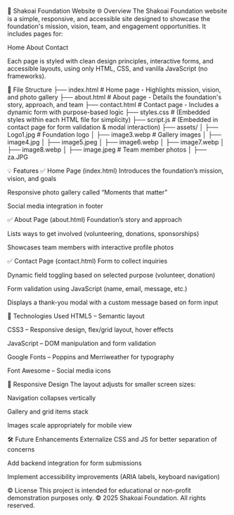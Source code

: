 📘 Shakoai Foundation Website 
🌐 Overview
The Shakoai Foundation website is a simple, responsive, and accessible site designed to showcase the foundation's mission, vision, team, and engagement opportunities. It includes pages for:

Home
About
Contact

Each page is styled with clean design principles, interactive forms, and accessible layouts, using only HTML, CSS, and vanilla JavaScript (no frameworks).

📁 File Structure
├── index.html           # Home page - Highlights mission, vision, and photo gallery
├── about.html           # About page - Details the foundation's story, approach, and team
├── contact.html         # Contact page - Includes a dynamic form with purpose-based logic
├── styles.css           # (Embedded styles within each HTML file for simplicity)
├── script.js            # (Embedded in contact page for form validation & modal interaction)
├── assets/
│   ├── Logo1.jpg        # Foundation logo
│   ├── image3.webp      # Gallery images
│   ├── image4.jpg
│   ├── image5.jpeg
│   ├── image6.webp
│   ├── image7.webp
│   ├── image8.webp
│   ├── image.jpeg       # Team member photos
│   ├── za.JPG

💡 Features
✅ Home Page (index.html)
Introduces the foundation’s mission, vision, and goals

Responsive photo gallery called “Moments that matter”

Social media integration in footer

✅ About Page (about.html)
Foundation’s story and approach

Lists ways to get involved (volunteering, donations, sponsorships)

Showcases team members with interactive profile photos

✅ Contact Page (contact.html)
Form to collect inquiries

Dynamic field toggling based on selected purpose (volunteer, donation)

Form validation using JavaScript (name, email, message, etc.)

Displays a thank-you modal with a custom message based on form input

🎨 Technologies Used
HTML5 – Semantic layout

CSS3 – Responsive design, flex/grid layout, hover effects

JavaScript – DOM manipulation and form validation

Google Fonts – Poppins and Merriweather for typography

Font Awesome – Social media icons

📱 Responsive Design
The layout adjusts for smaller screen sizes:

Navigation collapses vertically

Gallery and grid items stack

Images scale appropriately for mobile view

🛠️ Future Enhancements
Externalize CSS and JS for better separation of concerns

Add backend integration for form submissions

Implement accessibility improvements (ARIA labels, keyboard navigation)

© License
This project is intended for educational or non-profit demonstration purposes only.
© 2025 Shakoai Foundation. All rights reserved.

